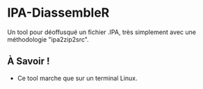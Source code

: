 # IPA-DiassembleR
Un tool pour déoffusqué un fichier .IPA, très simplement avec une méthodologie "ipa2zip2src".
## À Savoir !

- Ce tool marche que sur un terminal Linux.
